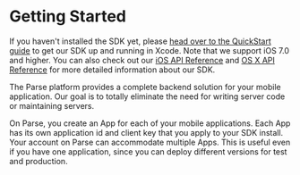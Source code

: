 # Getting Started

If you haven't installed the SDK yet, please [head over to the QuickStart guide](/apps/quickstart#parse_data/mobile/ios/native/new) to get our SDK up and running in Xcode. Note that we support iOS 7.0 and higher. You can also check out our [iOS API Reference](/docs/ios/api) and [OS X API Reference](/docs/osx/api) for more detailed information about our SDK.

The Parse platform provides a complete backend solution for your mobile application. Our goal is to totally eliminate the need for writing server code or maintaining servers.

On Parse, you create an App for each of your mobile applications. Each App has its own application id and client key that you apply to your SDK install. Your account on Parse can accommodate multiple Apps. This is useful even if you have one application, since you can deploy different versions for test and production.
